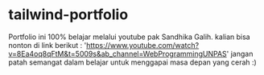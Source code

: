# tailwind-portfolio
Portfolio ini 100% belajar melalui youtube pak Sandhika Galih.
kalian bisa nonton di link berikut : 'https://www.youtube.com/watch?v=8Ea4oq8qFtM&t=5009s&ab_channel=WebProgrammingUNPAS'
jangan patah semangat dalam belajar untuk menggapai masa depan yang cerah :)
